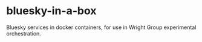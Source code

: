 # bluesky-in-a-box 

Bluesky services in docker containers, for use in Wright Group experimental orchestration.
